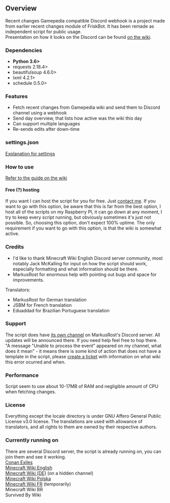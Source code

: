## Overview ##
Recent changes Gamepedia compatible Discord webhook is a project made from earlier recent changes module of FriskBot. It has been remade as independent script for public usage.    
Presentation on how it looks on the Discord can be found [on the wiki](https://gitlab.com/piotrex43/RcGcDw/wikis/Presentation).

### Dependencies ###
* **Python 3.6>**
* requests 2.18.4>
* beautifulsoup 4.6.0>
* lxml 4.2.1>
* schedule 0.5.0>

### Features ###
* Fetch recent changes from Gamepedia wiki and send them to Discord channel using a webhook
* Send day overview, that lists how active was the wiki this day
* Can support multiple languages
* Re-sends edits after down-time

### settings.json ###
[Explanation for settings](https://gitlab.com/piotrex43/RcGcDw/wikis/settings.json)    

### How to use ###
[Refer to the guide on the wiki](https://gitlab.com/piotrex43/RcGcDw/wikis/Guide)

#### Free (?) hosting ####
If you want I can host the script for you for free. Just [contact me](https://minecraft.gamepedia.com/User:Frisk#Contact). If you want to go with this option, be aware that this is far from the best option, I host all of the scripts on my Raspberry PI, it can go down at any moment, I try to keep every script running, but obviously sometimes it's just not possible. So, choosing this option, don't expect 100% uptime. The only requirement if you want to go with this option, is that the wiki is somewhat active.

### Credits ###
* I'd like to thank Minecraft Wiki English Discord server community, most notably Jack McKalling for input on how the script should work, especially formatting and what information should be there.
* MarkusRost for enormous help with pointing out bugs and space for improvements. 

Translators: 
* MarkusRost for German translation
* JSBM for French translation
* Eduaddad for Brazilian Portuguese translation

### Support ###
The script does have [its own channel](https://discord.gg/pFDZrnE) on MarkusRost's Discord server. All updates will be announced there. If you need help feel free to hop there.    
"A message "Unable to process the event" appeared on my channel, what does it mean" - it means there is some kind of action that does not have a template in the script, please [create a ticket](https://gitlab.com/piotrex43/RcGcDw/issues/new?issue%5Bassignee_id%5D=&issue%5Bmilestone_id%5D=) with information on what wiki this error ocurred and when.    

### Performance ###
Script seem to use about 10-17MB of RAM and negligible amount of CPU when fetching changes.    

### License ###
Everything except the locale directory is under GNU Affero General Public License v3.0 license. The translations are used with allowance of translators, and all rights to them are owned by their respective authors.

### Currently running on ###
There are several Discord server, the script is already running on, you can join them and see it working.     
[Conan Exiles](https://discord.gg/5252dZh)    
[Minecraft Wiki English](https://discord.gg/fGdE5ZE)    
[Minecraft Wiki (DE)](https://discord.gg/F75vfpd) (on a hidden channel)    
[Minecraft Wiki Polska](https://discord.gg/9ZCcTnT)    
[Minecraft Wiki FR](https://discord.gg/PSK48k7) (temporarily)    
Minecraft Wiki BR    
Survived By Wiki    

